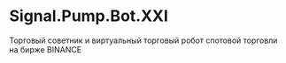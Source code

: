 # Signal.Pump.Bot.XXI
Торговый советник и виртуальный торговый робот спотовой торговли на бирже BINANCE
